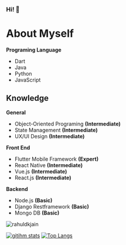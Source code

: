 ### Hi! 👋

# About Myself


**Programing Language**
 - Dart
 - Java
 - Python
 - JavaScript

## Knowledge
**General**
 - Object-Oriented Programing **(Intermediate)**
  - State Management **(Intermediate)**
  - UX/UI Design **(Intermediate)**

**Front End**
- Flutter Mobile Framework **(Expert)**
- React Native **(Intermediate)**
- Vue.js **(Intermediate)**
- React.js **(Intermediate)**

**Backend**
- Node.js **(Basic)**
- Django Restframework **(Basic)**
- Mongo DB **(Basic)**
<p align="left">
<img src=https://github-readme-stats.vercel.app/api?username=KalimaPz&show_icons=true&include_all_commits=true&count_private=true alt=rahuldkjain />
</p> 

[![gitihm stats](https://github-readme-stats.vercel.app/api/wakatime?username=KalimaPz&layout=compact)](https://github.com/anuraghazra/github-readme-stats)
[![Top Langs](https://github-readme-stats.vercel.app/api/top-langs/?username=KalimaPz&layout=compact)](https://github.com/anuraghazra/github-readme-stats)

